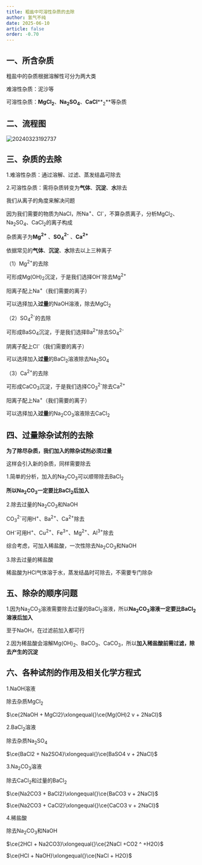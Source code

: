 ```yaml
---
title: 粗盐中可溶性杂质的去除
author: 氢气不纯
date: 2025-06-10
article: false
order: -0.70
---
```


## 一、所含杂质

粗盐中的杂质根据溶解性可分为两大类

难溶性杂质：泥沙等

可溶性杂质：**MgCl**​**<sub>2</sub>**、**Na**​**<sub>2</sub>**​**SO**​**<sub>4</sub>**、**CaCl**​**<sub>2</sub>**等杂质

## 二、流程图

![20240323192737](https://img.edaychem.cn//img/20240323192737.jpg)​

## 三、杂质的去除

1.难溶性杂质：通过溶解、过滤、蒸发结晶可除去

2.可溶性杂质：需将杂质转变为**气体**、**沉淀**、**水**除去

我们从离子的角度来解决问题

因为我们需要的物质为NaCl，所Na<sup>+</sup>、Cl<sup>-</sup>，不算杂质离子，分析MgCl<sub>2</sub>、Na<sub>2</sub>SO<sub>4</sub>、CaCl<sub>2</sub>的离子构成

杂质离子为**Mg**​**<sup>2+</sup>** 、**SO**​**<sub>4</sub>**​**<sup>2-</sup>** 、**Ca**​**<sup>2+</sup>**

依据常见的**气体**、**沉淀**、**水**除去以上三种离子

（1）Mg<sup>2+</sup>的去除	

可形成Mg(OH)<sub>2</sub>沉淀，于是我们选择OH<sup>-</sup>除去Mg<sup>2+</sup>

阳离子配上Na<sup>+</sup>（我们需要的离子）

可以选择加入**过量**的NaOH溶液，除去MgCl<sub>2</sub>

（2）SO<sub>4</sub>​<sup>2-</sup>的去除

可形成BaSO<sub>4</sub>沉淀，于是我们选择Ba<sup>2+</sup>除去SO<sub>4</sub>​<sup>2-</sup>

阴离子配上Cl<sup>-</sup>（我们需要的离子）

可以选择加入**过量**的BaCl<sub>2</sub>溶液除去Na<sub>2</sub>SO<sub>4</sub>

（3）Ca<sup>2+</sup>的去除

可形成CaCO<sub>3</sub>沉淀，于是我们选择CO<sub>3</sub>​<sup>2-</sup>除去Ca<sup>2+</sup>

阳离子配上Na<sup>+</sup>（我们需要的离子）

可以选择加入**过量**的Na<sub>2</sub>CO<sub>3</sub>溶液除去CaCl<sub>2</sub>

## 四、过量除杂试剂的去除	

**为了除尽杂质，我们加入的除杂试剂必须过量**

这样会引入新的杂质，同样需要除去

1.简单的分析，加入的Na<sub>2</sub>CO<sub>3</sub>可以顺带除去BaCl<sub>2</sub>

**所以Na**​**<sub>2</sub>**​**CO**​**<sub>3</sub>**​**一定要比BaCl**​**<sub>2</sub>**​**后加入**

2.除去过量的Na<sub>2</sub>CO<sub>3</sub>和NaOH

CO<sub>3</sub>​<sup>2-</sup>可用H<sup>+</sup>、Ba<sup>2+</sup>、Ca<sup>2+</sup>除去

OH<sup>-</sup>可用H<sup>+</sup>、Cu<sup>2+</sup>、Fe<sup>3+</sup>、Mg<sup>2+</sup>、Al<sup>3+</sup>除去

综合考虑，可加入稀盐酸，一次性除去Na<sub>2</sub>CO<sub>3</sub>和NaOH

3.除去过量的稀盐酸

稀盐酸为HCl气体溶于水，蒸发结晶时可除去，不需要专门除杂

## 五、除杂的顺序问题

1.因为Na<sub>2</sub>CO<sub>3</sub>溶液需要除去过量的BaCl<sub>2</sub>溶液，所以**Na**​**<sub>2</sub>**​**CO**​**<sub>3</sub>**​**溶液一定要比BaCl**​**<sub>2</sub>**​**溶液后加入**

至于NaOH，在过滤前加入都可行

2.因为稀盐酸会溶解Mg(OH)<sub>2</sub>、BaCO<sub>3</sub>、CaCO<sub>3</sub>，所以**加入稀盐酸前需过滤，除去产生的沉淀**

## 六、各种试剂的作用及相关化学方程式

1.NaOH溶液

除去杂质MgCl<sub>2</sub>

$\ce{2NaOH + MgCl2}\xlongequal{}\ce{Mg(OH)2 v  + 2NaCl}$

2.BaCl<sub>2</sub>溶液	

除去杂质Na<sub>2</sub>SO<sub>4</sub>

$\ce{BaCl2 + Na2SO4}\xlongequal{}\ce{BaSO4 v  + 2NaCl}$

3.Na<sub>2</sub>CO<sub>3</sub>溶液

除去CaCl<sub>2</sub>和过量的BaCl<sub>2</sub>

$\ce{Na2CO3 + BaCl2}\xlongequal{}\ce{BaCO3 v  + 2NaCl}$

$\ce{Na2CO3 + CaCl2}\xlongequal{}\ce{CaCO3 v  + 2NaCl}$

4.稀盐酸

除去Na<sub>2</sub>CO<sub>3</sub>和NaOH

$\ce{2HCl + Na2CO3}\xlongequal{}\ce{2NaCl +CO2 ^ +H2O}$

$\ce{HCl + NaOH}\xlongequal{}\ce{NaCl + H2O}$

‍
